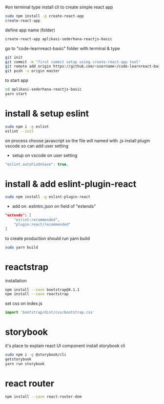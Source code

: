 #on terminal type
install cli to create simple react app
```sh
sudo npm install -g create-react-app
create-react-app
```

define app name (folder)
```sh 
create-react-app aplikasi-sederhana-reactjs-basic

```

go to "code-learnreact-basic" folder with terminal & type
```sh
git init
git commit -m "first commit setup using create-react-app tool"
git remote add origin https://github.com/<username>/code-learnreact-basic.git
git push -u origin master
```

to start app 
```sh
cd aplikasi-sederhana-reactjs-basic
yarn start
```

# install & setup eslint
```sh
sudo npm i -g eslint
eslint --init
```

on process choose javascript so the file will named with .js
install plugin vscode so can add user setting

* setup on vscode  on user setting
```js 
"eslint.autoFixOnSave": true,
```

# install & add eslint-plugin-react
```sh
sudo npm install -g eslint-plugin-react
```

* add on .eslintrc.json on field of "extends"
```json
"extends": [
    "eslint:recommended",
    "plugin:react/recommended"
]
```

to create production should run yarn build
```sh
sudo yarn build
```

# reactstrap
installation
```sh
npm install --save bootstrap@4.1.1
npm install --save reactstrap
```

set css on index.js
```js
import 'bootstrap/dist/css/bootstrap.css'
```

# storybook
it's place to explain react UI component
install storybook cli
```sh
sudo npm i -g @storybook/cli
getstorybook
yarn run storybook
```

# react router
```sh
npm install --save react-router-dom
```